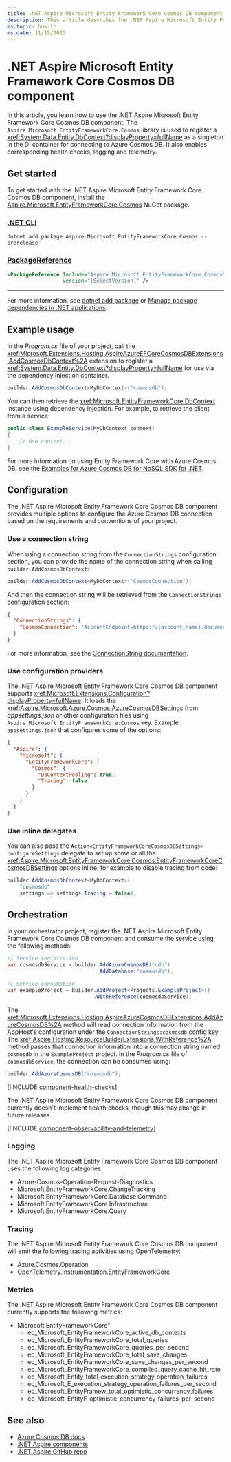 ```yaml
---
title: .NET Aspire Microsoft Entity Framework Core Cosmos DB component
description: This article describes the .NET Aspire Microsoft Entity Framework Core Cosmos DB component features and capabilities.
ms.topic: how-to
ms.date: 11/15/2023
---
```


# .NET Aspire Microsoft Entity Framework Core Cosmos DB component

In this article, you learn how to use the .NET Aspire Microsoft Entity Framework Core Cosmos DB component. The `Aspire.Microsoft.EntityFrameworkCore.Cosmos` library is used to register a <xref:System.Data.Entity.DbContext?displayProperty=fullName> as a singleton in the DI container for connecting to Azure Cosmos DB. It also enables corresponding health checks, logging and telemetry.

## Get started

To get started with the .NET Aspire Microsoft Entity Framework Core Cosmos DB component, install the [Aspire.Microsoft.EntityFrameworkCore.Cosmos](https://www.nuget.org/packages/Aspire.Microsoft.EntityFrameworkCore.Cosmos) NuGet package.

### [.NET CLI](#tab/dotnet-cli)

```dotnetcli
dotnet add package Aspire.Microsoft.EntityFrameworkCore.Cosmos --prerelease
```

### [PackageReference](#tab/package-reference)

```xml
<PackageReference Include="Aspire.Microsoft.EntityFrameworkCore.Cosmos"
                  Version="[SelectVersion]" />
```

---

For more information, see [dotnet add package](/dotnet/core/tools/dotnet-add-package) or [Manage package dependencies in .NET applications](/dotnet/core/tools/dependencies).

## Example usage

In the _Program.cs_ file of your project, call the <xref:Microsoft.Extensions.Hosting.AspireAzureEFCoreCosmosDBExtensions.AddCosmosDbContext%2A> extension to register a <xref:System.Data.Entity.DbContext?displayProperty=fullName> for use via the dependency injection container.

```csharp
builder.AddCosmosDbContext<MyDbContext>("cosmosdb");
```

You can then retrieve the <xref:Microsoft.EntityFrameworkCore.DbContext> instance using dependency injection. For example, to retrieve the client from a service:

```csharp
public class ExampleService(MyDbContext context)
{
    // Use context...
}
```

For more information on using Entity Framework Core with Azure Cosmos DB, see the [Examples for Azure Cosmos DB for NoSQL SDK for .NET](/ef/core/providers/cosmos/?tabs=dotnet-core-cli).

## Configuration

The .NET Aspire Microsoft Entity Framework Core Cosmos DB component provides multiple options to configure the Azure Cosmos DB connection based on the requirements and conventions of your project.

### Use a connection string

When using a connection string from the `ConnectionStrings` configuration section, you can provide the name of the connection string when calling `builder.AddCosmosDbContext`:

```csharp
builder.AddCosmosDbContext<MyDbContext>("CosmosConnection");
```

And then the connection string will be retrieved from the `ConnectionStrings` configuration section:

```json
{
  "ConnectionStrings": {
    "CosmosConnection": "AccountEndpoint=https://{account_name}.documents.azure.com:443/;AccountKey={account_key};"
  }
}
```

For more information, see the [ConnectionString documentation](/azure/cosmos-db/nosql/how-to-dotnet-get-started#connect-with-a-connection-string).

### Use configuration providers

The .NET Aspire Microsoft Entity Framework Core Cosmos DB component supports <xref:Microsoft.Extensions.Configuration?displayProperty=fullName>. It loads the <xref:Aspire.Microsoft.Azure.Cosmos.AzureCosmosDBSettings> from _appsettings.json_ or other configuration files using `Aspire:Microsoft:EntityFrameworkCore:Cosmos` key. Example `appsettings.json` that configures some of the options:

```json
{
  "Aspire": {
    "Microsoft": {
      "EntityFrameworkCore": {
        "Cosmos": {
          "DbContextPooling": true,
          "Tracing": false
        }
      }
    }
  }
}
```

### Use inline delegates

You can also pass the `Action<EntityFrameworkCoreCosmosDBSettings> configureSettings` delegate to set up some or all the <xref:Aspire.Microsoft.EntityFrameworkCore.Cosmos.EntityFrameworkCoreCosmosDBSettings> options inline, for example to disable tracing from code:

```csharp
builder.AddCosmosDbContext<MyDbContext>(
    "cosmosdb",
    settings => settings.Tracing = false);
```

## Orchestration

In your orchestrator project, register the .NET Aspire Microsoft Entity Framework Core Cosmos DB component and consume the service using the following methods:

```csharp
// Service registration
var cosmosdbService = builder.AddAzureCosmosDB("cdb")
                             .AddDatabase("cosmosdb");

// Service consumption
var exampleProject = builder.AddProject<Projects.ExampleProject>()
                            .WithReference(cosmosdbService);
```

The <xref:Microsoft.Extensions.Hosting.AspireAzureCosmosDBExtensions.AddAzureCosmosDB%2A> method will read connection information from the AppHost's configuration under the `ConnectionStrings:cosmosdb` config key. The <xref:Aspire.Hosting.ResourceBuilderExtensions.WithReference%2A> method passes that connection information into a connection string named `cosmosdb` in the `ExampleProject` project. In the _Program.cs_ file of `cosmosdbService`, the connection can be consumed using:

```csharp
builder.AddAzureCosmosDB("cosmosdb");
```

[!INCLUDE [component-health-checks](../includes/component-health-checks.md)]

The .NET Aspire Microsoft Entity Framework Core Cosmos DB component currently doesn't implement health checks, though this may change in future releases.

[!INCLUDE [component-observability-and-telemetry](../includes/component-observability-and-telemetry.md)]

### Logging

The .NET Aspire Microsoft Entity Framework Core Cosmos DB component uses the following log categories:

- Azure-Cosmos-Operation-Request-Diagnostics
- Microsoft.EntityFrameworkCore.ChangeTracking
- Microsoft.EntityFrameworkCore.Database.Command
- Microsoft.EntityFrameworkCore.Infrastructure
- Microsoft.EntityFrameworkCore.Query

### Tracing

The .NET Aspire Microsoft Entity Framework Core Cosmos DB component will emit the following tracing activities using OpenTelemetry:

- Azure.Cosmos.Operation
- OpenTelemetry.Instrumentation.EntityFrameworkCore

### Metrics

The .NET Aspire Microsoft Entity Framework Core Cosmos DB component currently supports the following metrics:

- Microsoft.EntityFrameworkCore"
  - ec_Microsoft_EntityFrameworkCore_active_db_contexts
  - ec_Microsoft_EntityFrameworkCore_total_queries
  - ec_Microsoft_EntityFrameworkCore_queries_per_second
  - ec_Microsoft_EntityFrameworkCore_total_save_changes
  - ec_Microsoft_EntityFrameworkCore_save_changes_per_second
  - ec_Microsoft_EntityFrameworkCore_compiled_query_cache_hit_rate
  - ec_Microsoft_Entity_total_execution_strategy_operation_failures
  - ec_Microsoft_E_execution_strategy_operation_failures_per_second
  - ec_Microsoft_EntityFramew_total_optimistic_concurrency_failures
  - ec_Microsoft_EntityF_optimistic_concurrency_failures_per_second

## See also

- [Azure Cosmos DB docs](/azure/cosmos-db/introduction)
- [.NET Aspire components](../fundamentals/components-overview.md)
- [.NET Aspire GitHub repo](https://github.com/dotnet/aspire)
